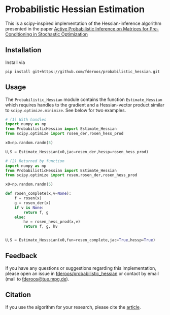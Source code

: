 # Probabilistic Hessian Estimation

This is a scipy-inspired implementation of the Hessian-inference algorithm presented in the paper [Active Probabilistic Inference on Matrices for Pre-Conditioning in Stochastic Optimization][1]




## Installation

Install via

    pip install git+https://github.com/fderoos/probabilistic_hessian.git



## Usage

The ``Probabilistic_Hessian`` module contains the function ``Estimate_Hessian`` which requires handles to the gradient and a Hessian-vector product similar to `scipy.optimize.minimize`. See below for two examples.

```python
# (1) With handles
import numpy as np
from ProbabilisticHessian import Estimate_Hessian
from scipy.optimize import rosen_der,rosen_hess_prod

x0=np.random.randn(5)

U,S = Estimate_Hesssian(x0,jac=rosen_der,hessp=rosen_hess_prod)
```

```python
# (2) Returned by function
import numpy as np
from ProbabilisticHessian import Estimate_Hessian
from scipy.optimize import rosen,rosen_der,rosen_hess_prod

x0=np.random.randn(5)

def rosen_complete(x,v=None):
    f = rosen(x)
    g = rosen_der(x)
    if v is None:
        return f, g
    else:
        hv = rosen_hess_prod(x,v)
        return f, g, hv


U,S = Estimate_Hesssian(x0,fun=rosen_complete,jac=True,hessp=True)
```



## Feedback

If you have any questions or suggestions regarding this implementation, please open an issue in [fderoos/probabilistic_hessian](https://github.com/fderoos/probabilistic_hessian) or contact by email (mail to fderoos@tue.mpg.de).

## Citation

If you use the algorithm for your research, please cite the [article][1].


[1]: https://arxiv.org/abs/1705.07774